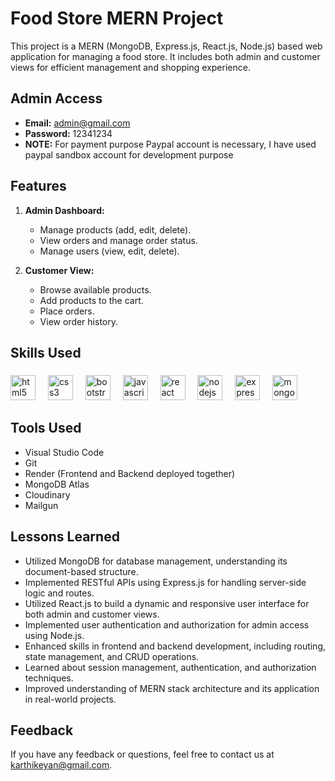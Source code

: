 # Food Store MERN Project

This project is a MERN (MongoDB, Express.js, React.js, Node.js) based web application for managing a food store. It includes both admin and customer views for efficient management and shopping experience.

## Admin Access

- **Email:** admin@gmail.com
- **Password:** 12341234
- **NOTE:** For payment purpose Paypal account is necessary, I have used paypal sandbox account for development purpose

## Features

1. **Admin Dashboard:**
   - Manage products (add, edit, delete).
   - View orders and manage order status.
   - Manage users (view, edit, delete).

2. **Customer View:**
   - Browse available products.
   - Add products to the cart.
   - Place orders.
   - View order history.

## Skills Used

###

<div align="left">
  <img src="https://cdn.jsdelivr.net/gh/devicons/devicon/icons/html5/html5-original.svg" height="40" alt="html5 logo"  />
  <img width="12" />
  <img src="https://cdn.jsdelivr.net/gh/devicons/devicon/icons/css3/css3-original.svg" height="40" alt="css3 logo"  />
  <img width="12" />
  <img src="https://cdn.jsdelivr.net/gh/devicons/devicon/icons/bootstrap/bootstrap-original.svg" height="40" alt="bootstrap logo"  />
  <img width="12" />
  <img src="https://cdn.jsdelivr.net/gh/devicons/devicon/icons/javascript/javascript-original.svg" height="40" alt="javascript logo"  />
  <img width="12" />
  <img src="https://cdn.jsdelivr.net/gh/devicons/devicon/icons/react/react-original.svg" height="40" alt="react logo"  />
  <img width="12" />
  <img src="https://cdn.jsdelivr.net/gh/devicons/devicon/icons/nodejs/nodejs-original.svg" height="40" alt="nodejs logo"  />
  <img width="12" />
  <img src="https://cdn.jsdelivr.net/gh/devicons/devicon/icons/express/express-original.svg" height="40" alt="express logo"  />
  <img width="12" />
  <img src="https://cdn.jsdelivr.net/gh/devicons/devicon/icons/mongodb/mongodb-original.svg" height="40" alt="mongodb logo"  />
</div>

###

## Tools Used

- Visual Studio Code
- Git
- Render (Frontend and Backend deployed together)
- MongoDB Atlas
- Cloudinary
- Mailgun

## Lessons Learned

- Utilized MongoDB for database management, understanding its document-based structure.
- Implemented RESTful APIs using Express.js for handling server-side logic and routes.
- Utilized React.js to build a dynamic and responsive user interface for both admin and customer views.
- Implemented user authentication and authorization for admin access using Node.js.
- Enhanced skills in frontend and backend development, including routing, state management, and CRUD operations.
- Learned about session management, authentication, and authorization techniques.
- Improved understanding of MERN stack architecture and its application in real-world projects.



## Feedback

If you have any feedback or questions, feel free to contact us at karthikeyan@gmail.com.
